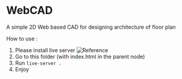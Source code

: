 # WebCAD
A simple 2D Web based CAD for designing architecture of floor plan

How to use : 
1. Please install live server ![Reference](https://gist.github.com/donmccurdy/20fb112949324c92c5e8)
2. Go to this folder (with index.html in the parent node)
3. Run `live-server .`
4. Enjoy
